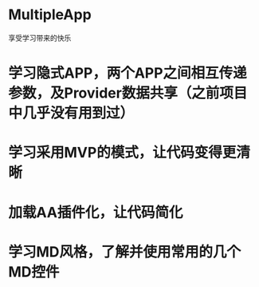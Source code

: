 # MultipleApp
享受学习带来的快乐


# 学习隐式APP，两个APP之间相互传递参数，及Provider数据共享（之前项目中几乎没有用到过）

# 学习采用MVP的模式，让代码变得更清晰

# 加载AA插件化，让代码简化

# 学习MD风格，了解并使用常用的几个MD控件
   
   
